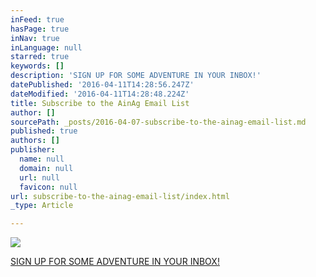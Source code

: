 ```yaml
---
inFeed: true
hasPage: true
inNav: true
inLanguage: null
starred: true
keywords: []
description: 'SIGN UP FOR SOME ADVENTURE IN YOUR INBOX!'
datePublished: '2016-04-11T14:28:56.247Z'
dateModified: '2016-04-11T14:28:48.224Z'
title: Subscribe to the AinAg Email List
author: []
sourcePath: _posts/2016-04-07-subscribe-to-the-ainag-email-list.md
published: true
authors: []
publisher:
  name: null
  domain: null
  url: null
  favicon: null
url: subscribe-to-the-ainag-email-list/index.html
_type: Article

---
```

![](https://the-grid-user-content.s3-us-west-2.amazonaws.com/3926a822-a25c-4d87-81e1-fb06ec56be59.jpg)

[SIGN UP FOR SOME ADVENTURE IN YOUR INBOX!][0]

[0]: http://eepurl.com/bW_L6n